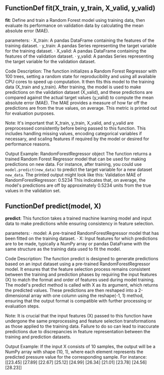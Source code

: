 ## FunctionDef fit(X_train, y_train, X_valid, y_valid)
**fit**: Define and train a Random Forest model using training data, then evaluate its performance on validation data by calculating the mean absolute error (MAE).

parameters:
· X_train: A pandas DataFrame containing the features of the training dataset.
· y_train: A pandas Series representing the target variable for the training dataset.
· X_valid: A pandas DataFrame containing the features of the validation dataset.
· y_valid: A pandas Series representing the target variable for the validation dataset.

Code Description: The function initializes a Random Forest Regressor with 100 trees, setting a random state for reproducibility and using all available CPU cores to speed up computation. It then fits this model to the training data (X_train and y_train). After training, the model is used to make predictions on the validation dataset (X_valid), and these predictions are compared against the actual target values (y_valid) to compute the mean absolute error (MAE). The MAE provides a measure of how far off the predictions are from the true values, on average. This metric is printed out for evaluation purposes.

Note: It's important that X_train, y_train, X_valid, and y_valid are preprocessed consistently before being passed to this function. This includes handling missing values, encoding categorical variables if necessary, and scaling features if required by the model or desired for performance reasons.

Output Example: RandomForestRegressor object
The function returns a trained Random Forest Regressor model that can be used for making predictions on new data. For instance, after training, you could use `model.predict(new_data)` to predict the target variable for a new dataset `new_data`. The printed output might look like this:
Validation MAE of RandomForestRegressor: 0.5234
This indicates that, on average, the model's predictions are off by approximately 0.5234 units from the true values in the validation set.
## FunctionDef predict(model, X)
**predict**: This function takes a trained machine learning model and input data to make predictions while ensuring consistency in feature selection.

parameters:
· model: A pre-trained RandomForestRegressor model that has been fitted on the training dataset.
· X: Input features for which predictions are to be made, typically a NumPy array or pandas DataFrame with the same structure as the training data used to fit the model.

Code Description: The function predict is designed to generate predictions based on an input dataset using a pre-trained RandomForestRegressor model. It ensures that the feature selection process remains consistent between the training and prediction phases by requiring the input features (X) to match the format and order of features used during model training. The model's predict method is called with X as its argument, which returns the predicted values. These predictions are then reshaped into a 2-dimensional array with one column using the reshape(-1, 1) method, ensuring that the output format is compatible with further processing or evaluation steps.

Note: It is crucial that the input features (X) passed to this function have undergone the same preprocessing and feature selection transformations as those applied to the training data. Failure to do so can lead to inaccurate predictions due to discrepancies in feature representation between the training and prediction datasets.

Output Example: If the input X consists of 10 samples, the output will be a NumPy array with shape (10, 1), where each element represents the predicted pressure value for the corresponding sample. For instance:
[[23.45]
 [27.89]
 [22.67]
 [25.12]
 [24.99]
 [26.34]
 [21.01]
 [23.78]
 [24.56]
 [28.23]]

